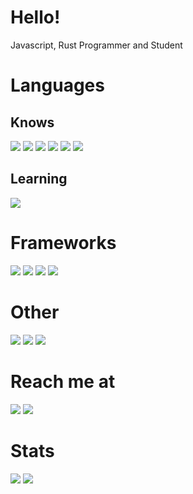 # Hello!

Javascript, Rust Programmer and Student
# Languages
## Knows
[![](https://img.shields.io/badge/node.js%20-%2343853D.svg?&style=for-the-badge&logo=node.js&logoColor=white)](https://nodejs.org)
[![](https://img.shields.io/badge/javascript%20-%23323330.svg?&style=for-the-badge&logo=javascript&logoColor=%23F7DF1E)](https://www.javascript.com/)
[![](https://img.shields.io/badge/html5%20-%23E34F26.svg?style=for-the-badge&logo=html5&logoColor=white)](https://www.w3schools.com)
[![](https://img.shields.io/badge/css3%20-%231572B6.svg?style=for-the-badge&logo=css3&logoColor=white)](https://www.w3schools.com)
[![](https://img.shields.io/badge/MongoDB-%234ea94b.svg?&style=for-the-badge&logo=mongodb&logoColor=white)](https://www.mongodb.org)
[![](https://img.shields.io/badge/rust-%23000000.svg?&style=for-the-badge&logo=rust&logoColor=white)](https://rust-lang.org)

## Learning
[![](https://img.shields.io/badge/python%20-%2314354C.svg?&style=for-the-badge&logo=python&logoColor=white)](https://python.org)

# Frameworks
[![](https://img.shields.io/badge/Svelte%20-%23000000.svg?&style=for-the-badge&logo=svelte)](https://svelte.dev/)
[![](https://img.shields.io/badge/express.js%20-%23404d59.svg?&style=for-the-badge)](https://expressjs.com/)
[![](https://img.shields.io/badge/react%20-%2320232a.svg?&style=for-the-badge&logo=react&logoColor=%2361DAFB)](https://reactjs.org/)
[![](https://img.shields.io/badge/jquery%20-%230769AD.svg?&style=for-the-badge&logo=jquery&logoColor=white)](https://jquery.com/)

# Other
[![](https://img.shields.io/badge/blender%20-%23F5792A.svg?&style=for-the-badge&logo=blender&logoColor=white)](https://blender.org)
[![](https://img.shields.io/badge/discord%2Ejs-%232B61B3?style=for-the-badge)](https://discord.js.org)
[![](https://img.shields.io/badge/three%2Ejs-%23292E36?style=for-the-badge&logo=three%2Ejs&logoColor=white)](https://threejs.org)

# Reach me at
[![](https://img.shields.io/badge/Reddit%20-%23FF4500.svg?&style=for-the-badge&logo=Reddit&logoColor=white)](https://reddit.com/u/jytesh)
[![](https://img.shields.io/badge/-Stack%20overflow-FE7A16?style=for-the-badge&logo=stack-overflow&logoColor=white)](https://stackoverflow.com/users/12231980/jytesh)

# Stats
	
  <img src="https://github-readme-stats.vercel.app/api?username=Jytesh&include_all_commits=true&show_icons=true&hide_border=true&hide_title=true&count_private=true&theme=gotham" />
  <img src="https://github-readme-stats.vercel.app/api/top-langs/?username=Jytesh&theme=gotham&exclude_repo=PUBobot-ki&hide_border=true" />
